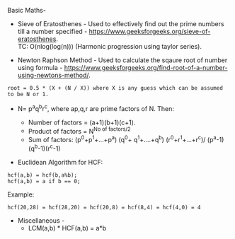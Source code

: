 Basic Maths-

- Sieve of Eratosthenes - Used to effectively find out the prime numbers till a number specified - https://www.geeksforgeeks.org/sieve-of-eratosthenes. </br>
  TC: O(nlog(log(n))) (Harmonic progression using taylor series).

- Newton Raphson Method - Used to calculate the sqaure root of number using formula - https://www.geeksforgeeks.org/find-root-of-a-number-using-newtons-method/.

```
root = 0.5 * (X + (N / X)) where X is any guess which can be assumed to be N or 1.
```

- N= p<sup>a</sup>q<sup>b</sup>r<sup>c</sup>, where ap,q,r are prime factors of N. Then:

  - Number of factors = (a+1)(b+1)(c+1).
  - Product of factors = N<sup>No of factors/2</sup>
  - Sum of factors: (p<sup>0</sup>+p<sup>1</sup>+...+p<sup>a</sup>) (q<sup>0</sup>+ q<sup>1</sup>+....+q<sup>b</sup>) (r<sup>0</sup>+r<sup>1</sup>+...+r<sup>c</sup>)/ (p<sup>a</sup>-1)(q<sup>b</sup>-1)(r<sup>c</sup>-1)

- Euclidean Algorithm for HCF:

```
hcf(a,b) = hcf(b,a%b);
hcf(a,b) = a if b == 0;
```

Example:

```
hcf(20,28) = hcf(28,20) = hcf(20,8) = hcf(8,4) = hcf(4,0) = 4
```

- Miscellaneous -
  - LCM(a,b) * HCF(a,b) = a*b
